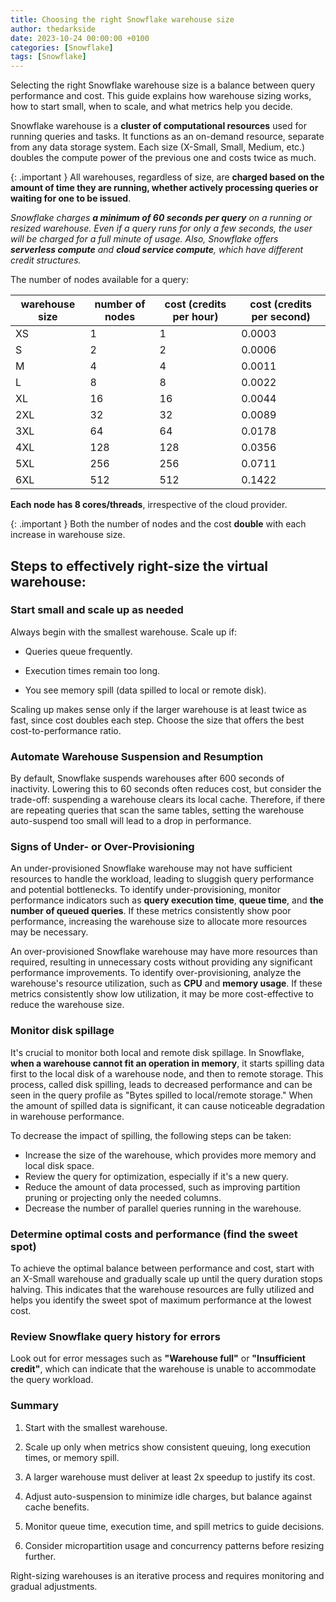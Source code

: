 ```yaml
---
title: Choosing the right Snowflake warehouse size
author: thedarkside
date: 2023-10-24 00:00:00 +0100
categories: [Snowflake]
tags: [Snowflake]
---
```

Selecting the right Snowflake warehouse size is a balance between query performance and cost. This guide explains how warehouse sizing works, how to start small, when to scale, and what metrics help you decide.

Snowflake warehouse is a **cluster of computational resources** used for running queries and tasks. It functions as an on-demand resource, separate from any data storage system. Each size (X-Small, Small, Medium, etc.) doubles the compute power of the previous one and costs twice as much. 

{: .important } 
All warehouses, regardless of size, are **charged based on the amount of time they are running, whether actively processing queries or waiting for one to be issued**. 

_Snowflake charges **a minimum of 60 seconds per query** on a running or resized warehouse. Even if a query runs for only a few seconds, the user will be charged for a full minute of usage. Also, Snowflake offers **serverless compute** and **cloud service compute**, which have different credit structures._

The number of nodes available for a query:

| warehouse size | number of nodes | cost (credits per hour) | cost (credits per second) |
|----------------|-----------------|------|---------|
| XS             | 1               | 1    | 0.0003  |
| S              | 2               | 2    | 0.0006  | 
| M              | 4               | 4    | 0.0011  |
| L              | 8               | 8    | 0.0022  |
| XL             | 16              | 16   | 0.0044  |
| 2XL            | 32              | 32   | 0.0089  |
| 3XL            | 64              | 64   | 0.0178  |
| 4XL            | 128             | 128  | 0.0356  |
| 5XL            | 256             | 256  | 0.0711  |
| 6XL            | 512             | 512  | 0.1422  |

**Each node has 8 cores/threads**, irrespective of the cloud provider.

{: .important } 
Both the number of nodes and the cost **double** with each increase in warehouse size.

## Steps to effectively right-size the virtual warehouse:

### Start small and scale up as needed
Always begin with the smallest warehouse. Scale up if:

- Queries queue frequently.

- Execution times remain too long.

- You see memory spill (data spilled to local or remote disk).

Scaling up makes sense only if the larger warehouse is at least twice as fast, since cost doubles each step. Choose the size that offers the best cost-to-performance ratio.

### Automate Warehouse Suspension and Resumption

By default, Snowflake suspends warehouses after 600 seconds of inactivity. Lowering this to 60 seconds often reduces cost, but consider the trade-off: suspending a warehouse clears its local cache. Therefore, if there are repeating queries that scan the same tables, setting the warehouse auto-suspend too small will lead to a drop in performance.

### Signs of Under- or Over-Provisioning

An under-provisioned Snowflake warehouse may not have sufficient resources to handle the workload, leading to sluggish query performance and potential bottlenecks. To identify under-provisioning, monitor performance indicators such as **query execution time**, **queue time**, and **the number of queued queries**. If these metrics consistently show poor performance, increasing the warehouse size to allocate more resources may be necessary.

An over-provisioned Snowflake warehouse may have more resources than required, resulting in unnecessary costs without providing any significant performance improvements. To identify over-provisioning, analyze the warehouse's resource utilization, such as **CPU** and **memory usage**. If these metrics consistently show low utilization, it may be more cost-effective to reduce the warehouse size.

### Monitor disk spillage
It's crucial to monitor both local and remote disk spillage. In Snowflake, **when a warehouse cannot fit an operation in memory**, it starts spilling data first to the local disk of a warehouse node, and then to remote storage. This process, called disk spilling, leads to decreased performance and can be seen in the query profile as "Bytes spilled to local/remote storage." When the amount of spilled data is significant, it can cause noticeable degradation in warehouse performance.

To decrease the impact of spilling, the following steps can be taken:

- Increase the size of the warehouse, which provides more memory and local disk space.
- Review the query for optimization, especially if it's a new query.
- Reduce the amount of data processed, such as improving partition pruning or projecting only the needed columns.
- Decrease the number of parallel queries running in the warehouse.

### Determine optimal costs and performance (find the sweet spot)

To achieve the optimal balance between performance and cost, start with an X-Small warehouse and gradually scale up until the query duration stops halving. This indicates that the warehouse resources are fully utilized and helps you identify the sweet spot of maximum performance at the lowest cost.

### Review Snowflake query history for errors

Look out for error messages such as **"Warehouse full"** or **"Insufficient credit"**, which can indicate that the warehouse is unable to accommodate the query workload.

### Summary

1. Start with the smallest warehouse.

2. Scale up only when metrics show consistent queuing, long execution times, or memory spill.

3. A larger warehouse must deliver at least 2x speedup to justify its cost.

4. Adjust auto-suspension to minimize idle charges, but balance against cache benefits.

5. Monitor queue time, execution time, and spill metrics to guide decisions.

6. Consider micropartition usage and concurrency patterns before resizing further.

Right-sizing warehouses is an iterative process and requires monitoring and gradual adjustments.
